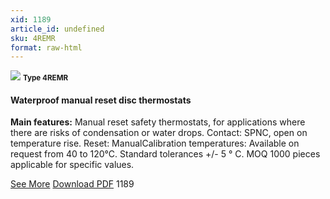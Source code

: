 ```yaml
---
xid: 1189
article_id: undefined
sku: 4REMR
format: raw-html
---
```

 <!-- <span class="tag-top">New</span> -->
 <img src="./1189/4REMR.jpg" class="card-imgs mb-2">
 <small class="text-grey mb-2"><b>Type 4REMR</b> </small>
 <h4>Waterproof manual reset disc thermostats</h4>
 <p><b>Main features:</b> Manual reset safety thermostats, for applications where there are risks of condensation or water drops. Contact: SPNC, open on temperature rise. Reset: ManualCalibration temperatures: Available on request from 40 to 120&#xB0;C. Standard tolerances +/- 5 &#xB0; C. MOQ 1000 pieces applicable for specific values.</p>
 <div class="btns">
 <a href="../en/4remr.html" class="btn-red">See More</a>
 <a href="../en/pdf/4REMR-EN-20150717.pdf" target="_blank" class="btn-red">Download PDF</a>
 <!-- <a href="javascript:void(0);" class="access-link"> Access full catalogue <i class="fa fa-external-link" aria-hidden="true"></i> </a> -->
 <span class="number-btn">1189</span>
 </div>
 
